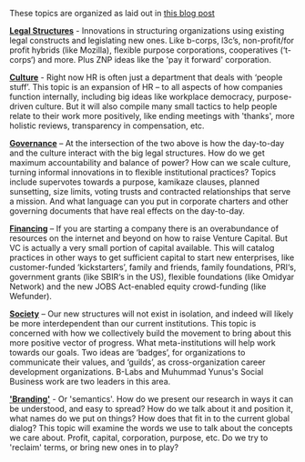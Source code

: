 These topics are organized as laid out in [this blog post](http://blog.zeronetpositive.org/2013/topics-of-exploration/)

**[Legal Structures](topics/legal-structures/overview.md)** - Innovations in structuring organizations using existing legal constructs and legislating new ones. 
Like b-corps, l3c’s, non-profit/for profit hybrids (like Mozilla), flexible purpose corporations, cooperatives (‘t-corps‘)
and more. Plus ZNP ideas like the 'pay it forward' corporation. 

**[Culture](topics/culture/overview.md)** - Right now HR is often just a department that deals with ‘people stuff’. This topic is an expansion of HR – 
to all aspects of how companies function internally, including big ideas like workplace democracy, 
purpose-driven culture. But it will also compile many small tactics to help people relate to their work more
positively, like ending meetings with 'thanks', more holistic reviews, transparency in compensation, etc.

**[Governance](topics/governance/overview.md)** – At the intersection of the two above is how the day-to-day and the culture interact with 
the big legal structures. How do we get maximum accountability and balance of power? How can we scale culture, 
turning informal innovations in to flexible institutional practices? Topics include supervotes towards a purpose, 
kamikaze clauses, planned sunsetting, size limits, voting trusts and contracted relationships that serve a mission. And
what language can you put in corporate charters and other governing documents that have real effects on the day-to-day.

**[Financing](topics/financing/overview.md)** – If you are starting a company there is an overabundance of resources on the internet and beyond 
on how to raise Venture Capital. But VC is actually a very small portion of capital available. This will catalog 
practices in other ways to get sufficient capital to start new enterprises, like customer-funded ‘kickstarters’, 
family and friends, family foundations, PRI‘s, government grants (like SBIR‘s in the US), flexible foundations 
(like Omidyar Network) and the new JOBS Act-enabled equity crowd-funding (like Wefunder).

**[Society](topics/society/overview.md)** – Our new structures will not exist in isolation, and indeed will likely be more interdependent than 
our current institutions. This topic is concerned with how we collectively build the movement to bring about this more 
positive vector of progress. What meta-institutions will help work towards our goals. Two ideas are ‘badges’, 
for organizations to communicate their values, and ‘guilds’, as cross-organization career development organizations.
B-Labs and Muhummad Yunus's Social Business work are two leaders in this area.

**['Branding'](topics/branding/overview.md)** - Or 'semantics'. How do we present our research in ways it can be understood, and easy to spread? 
How do we talk about it and position it, what names do we put on things? How does that fit in to the current global
dialog? This topic will examine the words we use to talk about the concepts we care about. Profit, capital, corporation,
purpose, etc. Do we try to 'reclaim' terms, or bring new ones in to play?




